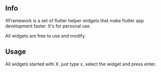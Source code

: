 ## Info
XFramework is a set of flutter helper widgets that make flutter app development faster.
It's for personal use.

All widgets are free to use and modify.


## Usage

All widgets started with X.
just type x, select the widget and press enter.
